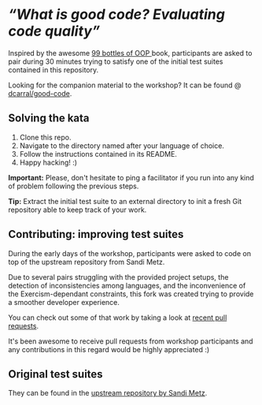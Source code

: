 # *“What is good code? Evaluating code quality”*

Inspired by the awesome [99 bottles of OOP ](https://www.sandimetz.com/99bottles/) book, participants are asked to pair during 30 minutes trying to satisfy one of the initial test suites contained in this repository.

Looking for the companion material to the workshop? It can be found @ [dcarral/good-code](https://github.com/dcarral/good-code).

## Solving the kata

1. Clone this repo.
2. Navigate to the directory named after your language of choice.
3. Follow the instructions contained in its README.
4. Happy hacking! :)

**Important:** Please, don't hesitate to ping a facilitator if you run into any kind of problem following the previous steps.

**Tip:** Extract the initial test suite to an external directory to init a fresh Git repository able to keep track of your work.

## Contributing: improving test suites

During the early days of the workshop, participants were asked to code on top of the upstream repository from Sandi Metz.

Due to several pairs struggling with the provided project setups, the detection of inconsistencies among languages, and the inconvenience of the Exercism-dependant constraints, this fork was created trying to provide a smoother developer experience.

You can check out some of that work by taking a look at [recent pull requests](https://github.com/dcarral/99bottles-polyglot/pulls). 

It's been awesome to receive pull requests from workshop participants and any contributions in this regard would be highly appreciated :)

## Original test suites

They can be found in the [upstream repository by Sandi Metz](https://github.com/sandimetz/99bottles-polyglot).
